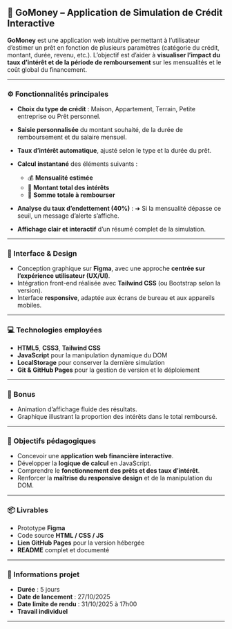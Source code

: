 ## 💼 GoMoney – Application de Simulation de Crédit Interactive

**GoMoney** est une application web intuitive permettant à l’utilisateur d’estimer un prêt en fonction de plusieurs paramètres (catégorie du crédit, montant, durée, revenu, etc.).
L’objectif est d’aider à **visualiser l’impact du taux d’intérêt et de la période de remboursement** sur les mensualités et le coût global du financement.

---

### ⚙️ Fonctionnalités principales

* **Choix du type de crédit** : Maison, Appartement, Terrain, Petite entreprise ou Prêt personnel.
* **Saisie personnalisée** du montant souhaité, de la durée de remboursement et du salaire mensuel.
* **Taux d’intérêt automatique**, ajusté selon le type et la durée du prêt.
* **Calcul instantané** des éléments suivants :

  * 💰 **Mensualité estimée**
  * 💸 **Montant total des intérêts**
  * 🧾 **Somme totale à rembourser**
* **Analyse du taux d’endettement (40%)** :
  ➜ Si la mensualité dépasse ce seuil, un message d’alerte s’affiche.
* **Affichage clair et interactif** d’un résumé complet de la simulation.

---

### 🎨 Interface & Design

* Conception graphique sur **Figma**, avec une approche **centrée sur l’expérience utilisateur (UX/UI)**.
* Intégration front-end réalisée avec **Tailwind CSS** (ou Bootstrap selon la version).
* Interface **responsive**, adaptée aux écrans de bureau et aux appareils mobiles.

---

### 💻 Technologies employées

* **HTML5**, **CSS3**, **Tailwind CSS**
* **JavaScript** pour la manipulation dynamique du DOM
* **LocalStorage** pour conserver la dernière simulation
* **Git & GitHub Pages** pour la gestion de version et le déploiement

---

### 🌟 Bonus

* Animation d’affichage fluide des résultats.
* Graphique illustrant la proportion des intérêts dans le total remboursé.

---

### 🎯 Objectifs pédagogiques

* Concevoir une **application web financière interactive**.
* Développer la **logique de calcul** en JavaScript.
* Comprendre le **fonctionnement des prêts et des taux d’intérêt**.
* Renforcer la **maîtrise du responsive design** et de la manipulation du DOM.

---

### 📦 Livrables

* Prototype **Figma**
* Code source **HTML / CSS / JS**
* **Lien GitHub Pages** pour la version hébergée
* **README** complet et documenté

---

### 📅 Informations projet

* **Durée** : 5 jours
* **Date de lancement** : 27/10/2025
* **Date limite de rendu** : 31/10/2025 à 17h00
* **Travail individuel**

---
